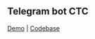 ## Telegram bot CTC


[Demo](@CTC_Capital_bot) | [Codebase](https://github.com/dafen173/frontend-2019-p2p/blob/master-tiny-js-world/submissions/dafen173/a-tiny-js-world2/index.js)
